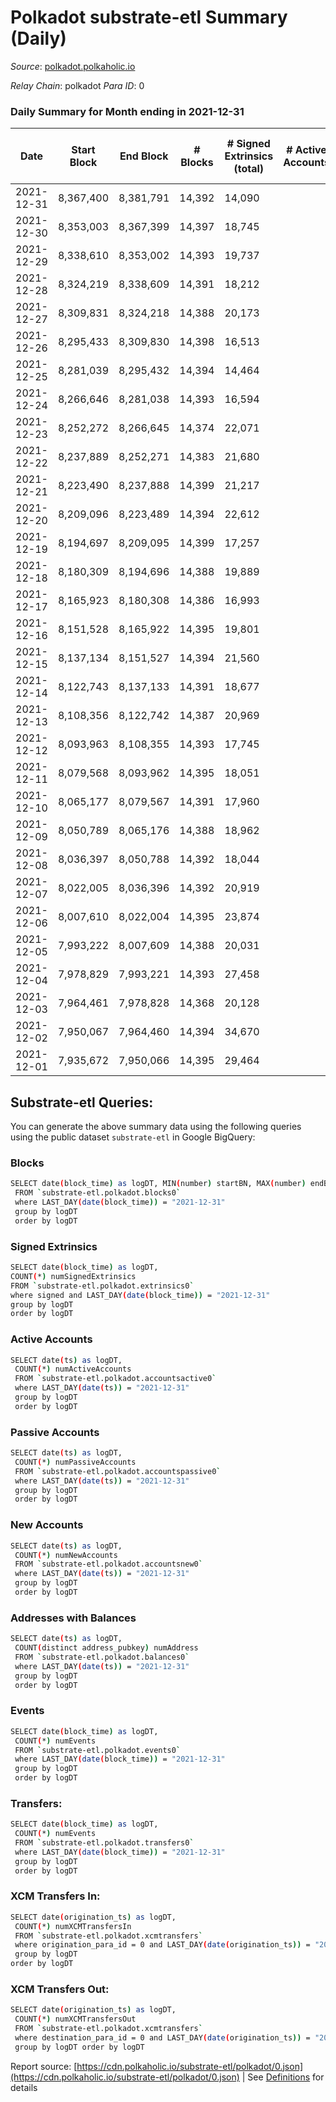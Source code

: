 # Polkadot substrate-etl Summary (Daily)

_Source_: [polkadot.polkaholic.io](https://polkadot.polkaholic.io)

*Relay Chain*: polkadot
*Para ID*: 0



### Daily Summary for Month ending in 2021-12-31


| Date | Start Block | End Block | # Blocks | # Signed Extrinsics (total) | # Active Accounts | # Passive | # New | # Addresses with Balances | # Events | # Transfers | # XCM Transfers In | # XCM Transfers Out | Issues | 
| ---- | ----------- | --------- | -------- | --------------------------- | ----------------- | --------- | ----- | ------------------------- | -------- | ----------- | ------------------ | ------------------- | ------ |
| 2021-12-31 | 8,367,400 | 8,381,791 | 14,392 | 14,090 |  |  |  | 830,186 | 257,676 | 14,448 ($190,341,453.02) |   |   |  |
| 2021-12-30 | 8,353,003 | 8,367,399 | 14,397 | 18,745 |  |  |  |  | 294,307 | 18,463 ($183,685,479.75) |   |   |  |
| 2021-12-29 | 8,338,610 | 8,353,002 | 14,393 | 19,737 |  |  |  |  | 307,727 | 20,434 ($127,912,881.84) |   |   |  |
| 2021-12-28 | 8,324,219 | 8,338,609 | 14,391 | 18,212 |  |  |  |  | 298,437 | 19,279 ($230,522,468.67) |   |   |  |
| 2021-12-27 | 8,309,831 | 8,324,218 | 14,388 | 20,173 |  |  |  |  | 315,907 | 20,601 ($215,808,671.05) |   |   |  |
| 2021-12-26 | 8,295,433 | 8,309,830 | 14,398 | 16,513 |  |  |  |  | 285,449 | 16,915 ($108,963,708.35) |   |   |  |
| 2021-12-25 | 8,281,039 | 8,295,432 | 14,394 | 14,464 |  |  |  |  | 269,050 | 14,745 ($128,947,785.55) |   |   |  |
| 2021-12-24 | 8,266,646 | 8,281,038 | 14,393 | 16,594 |  |  |  |  | 277,686 | 16,876 ($168,807,241.05) |   |   |  |
| 2021-12-23 | 8,252,272 | 8,266,645 | 14,374 | 22,071 |  |  |  |  | 334,794 | 22,758 ($278,830,759.57) |   |   |  |
| 2021-12-22 | 8,237,889 | 8,252,271 | 14,383 | 21,680 |  |  |  |  | 317,694 | 22,462 ($200,081,839.92) |   |   |  |
| 2021-12-21 | 8,223,490 | 8,237,888 | 14,399 | 21,217 |  |  |  |  | 321,800 | 21,716 ($222,237,162.86) |   |   |  |
| 2021-12-20 | 8,209,096 | 8,223,489 | 14,394 | 22,612 |  |  |  |  | 346,360 | 23,196 ($402,505,420.55) |   |   |  |
| 2021-12-19 | 8,194,697 | 8,209,095 | 14,399 | 17,257 |  |  |  |  | 281,813 | 17,508 ($206,485,598.78) |   |   |  |
| 2021-12-18 | 8,180,309 | 8,194,696 | 14,388 | 19,889 |  |  |  |  | 295,846 | 28,300 ($185,029,213.16) |   |   |  |
| 2021-12-17 | 8,165,923 | 8,180,308 | 14,386 | 16,993 |  |  |  |  | 235,783 | 34,348 ($348,924,506.95) |   |   |  |
| 2021-12-16 | 8,151,528 | 8,165,922 | 14,395 | 19,801 |  |  |  |  | 233,043 | 18,857 ($626,072,516.21) |   |   |  |
| 2021-12-15 | 8,137,134 | 8,151,527 | 14,394 | 21,560 |  |  |  |  | 256,461 | 21,943 ($339,778,367.19) |   |   |  |
| 2021-12-14 | 8,122,743 | 8,137,133 | 14,391 | 18,677 |  |  |  |  | 229,006 | 19,341 ($807,746,050.21) |   |   |  |
| 2021-12-13 | 8,108,356 | 8,122,742 | 14,387 | 20,969 |  |  |  |  | 255,332 | 19,279 ($449,225,380.93) |   |   |  |
| 2021-12-12 | 8,093,963 | 8,108,355 | 14,393 | 17,745 |  |  |  |  | 234,128 | 17,534 ($285,812,689.94) |   |   |  |
| 2021-12-11 | 8,079,568 | 8,093,962 | 14,395 | 18,051 |  |  |  |  | 240,664 | 17,796 ($210,626,238.92) |   |   |  |
| 2021-12-10 | 8,065,177 | 8,079,567 | 14,391 | 17,960 |  |  |  |  | 231,759 | 17,608 ($341,574,997.71) |   |   |  |
| 2021-12-09 | 8,050,789 | 8,065,176 | 14,388 | 18,962 |  |  |  |  | 244,469 | 18,585 ($347,098,872.86) |   |   |  |
| 2021-12-08 | 8,036,397 | 8,050,788 | 14,392 | 18,044 |  |  |  |  | 237,935 | 18,050 ($492,203,141.75) |   |   |  |
| 2021-12-07 | 8,022,005 | 8,036,396 | 14,392 | 20,919 |  |  |  |  | 267,465 | 20,954 ($440,887,020.10) |   |   |  |
| 2021-12-06 | 8,007,610 | 8,022,004 | 14,395 | 23,874 |  |  |  |  | 297,442 | 24,235 ($601,247,270.89) |   |   |  |
| 2021-12-05 | 7,993,222 | 8,007,609 | 14,388 | 20,031 |  |  |  |  | 255,141 | 20,405 ($412,817,178.57) |   |   |  |
| 2021-12-04 | 7,978,829 | 7,993,221 | 14,393 | 27,458 |  |  |  |  | 316,711 | 29,345 ($593,982,131.50) |   |   |  |
| 2021-12-03 | 7,964,461 | 7,978,828 | 14,368 | 20,128 |  |  |  |  | 268,973 | 19,588 ($482,003,907.51) |   |   |  |
| 2021-12-02 | 7,950,067 | 7,964,460 | 14,394 | 34,670 |  |  |  |  | 400,754 | 35,119 ($382,338,676.41) |   |   |  |
| 2021-12-01 | 7,935,672 | 7,950,066 | 14,395 | 29,464 |  |  |  |  | 342,184 | 30,929 ($782,079,719.25) |   |   |  |

## Substrate-etl Queries:
You can generate the above summary data using the following queries using the public dataset `substrate-etl` in Google BigQuery:

### Blocks
```bash
SELECT date(block_time) as logDT, MIN(number) startBN, MAX(number) endBN, COUNT(*) numBlocks 
 FROM `substrate-etl.polkadot.blocks0`  
 where LAST_DAY(date(block_time)) = "2021-12-31" 
 group by logDT 
 order by logDT
```

### Signed Extrinsics
```bash
SELECT date(block_time) as logDT, 
COUNT(*) numSignedExtrinsics 
FROM `substrate-etl.polkadot.extrinsics0`  
where signed and LAST_DAY(date(block_time)) = "2021-12-31" 
group by logDT 
order by logDT
```

### Active Accounts
```bash
SELECT date(ts) as logDT, 
 COUNT(*) numActiveAccounts 
 FROM `substrate-etl.polkadot.accountsactive0` 
 where LAST_DAY(date(ts)) = "2021-12-31" 
 group by logDT 
 order by logDT
```

### Passive Accounts
```bash
SELECT date(ts) as logDT, 
 COUNT(*) numPassiveAccounts 
 FROM `substrate-etl.polkadot.accountspassive0` 
 where LAST_DAY(date(ts)) = "2021-12-31" 
 group by logDT 
 order by logDT
```

### New Accounts
```bash
SELECT date(ts) as logDT, 
 COUNT(*) numNewAccounts 
 FROM `substrate-etl.polkadot.accountsnew0` 
 where LAST_DAY(date(ts)) = "2021-12-31" 
 group by logDT
 order by logDT
```

### Addresses with Balances
```bash
SELECT date(ts) as logDT,
 COUNT(distinct address_pubkey) numAddress 
 FROM `substrate-etl.polkadot.balances0` 
 where LAST_DAY(date(ts)) = "2021-12-31" 
 group by logDT 
 order by logDT
```

### Events
```bash
SELECT date(block_time) as logDT, 
 COUNT(*) numEvents 
 FROM `substrate-etl.polkadot.events0` 
 where LAST_DAY(date(block_time)) = "2021-12-31" 
 group by logDT 
 order by logDT
```

### Transfers:
```bash
SELECT date(block_time) as logDT, 
 COUNT(*) numEvents 
 FROM `substrate-etl.polkadot.transfers0` 
 where LAST_DAY(date(block_time)) = "2021-12-31" 
 group by logDT 
 order by logDT
```

### XCM Transfers In:
```bash
SELECT date(origination_ts) as logDT, 
 COUNT(*) numXCMTransfersIn 
 FROM `substrate-etl.polkadot.xcmtransfers` 
 where origination_para_id = 0 and LAST_DAY(date(origination_ts)) = "2021-12-31" 
 group by logDT 
order by logDT
```

### XCM Transfers Out:
```bash
SELECT date(origination_ts) as logDT, 
 COUNT(*) numXCMTransfersOut 
 FROM `substrate-etl.polkadot.xcmtransfers` 
 where destination_para_id = 0 and LAST_DAY(date(origination_ts)) = "2021-12-31" 
 group by logDT order by logDT
```


Report source: [https://cdn.polkaholic.io/substrate-etl/polkadot/0.json](https://cdn.polkaholic.io/substrate-etl/polkadot/0.json) | See [Definitions](/DEFINITIONS.md) for details
